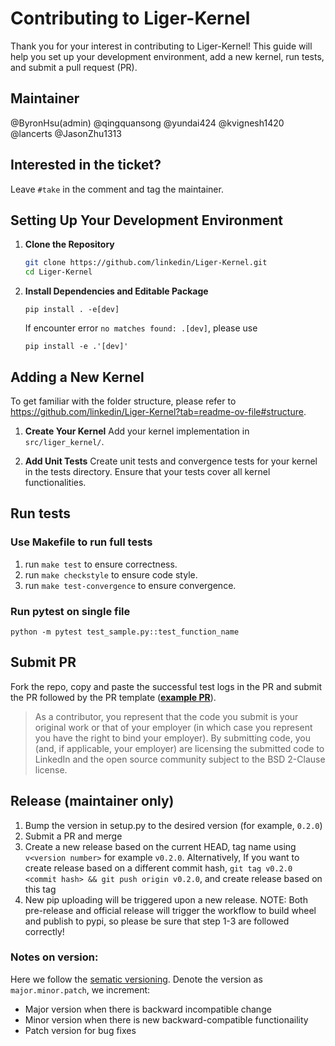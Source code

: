 # Contributing to Liger-Kernel

Thank you for your interest in contributing to Liger-Kernel! This guide will help you set up your development environment, add a new kernel, run tests, and submit a pull request (PR).

## Maintainer

@ByronHsu(admin) @qingquansong @yundai424 @kvignesh1420 @lancerts @JasonZhu1313

## Interested in the ticket?

Leave `#take` in the comment and tag the maintainer. 

## Setting Up Your Development Environment

1. **Clone the Repository**
   ```sh
   git clone https://github.com/linkedin/Liger-Kernel.git
   cd Liger-Kernel
   ```
2. **Install Dependencies and Editable Package**
   ```
   pip install . -e[dev]
   ```
   If encounter error `no matches found: .[dev]`, please use
   ```
   pip install -e .'[dev]'
   ```

## Adding a New Kernel
To get familiar with the folder structure, please refer to https://github.com/linkedin/Liger-Kernel?tab=readme-ov-file#structure.

1. **Create Your Kernel**
Add your kernel implementation in `src/liger_kernel/`.

3. **Add Unit Tests**
Create unit tests and convergence tests for your kernel in the tests directory. Ensure that your tests cover all kernel functionalities.

## Run tests

### Use Makefile to run full tests
1. run `make test` to ensure correctness.
2. run `make checkstyle` to ensure code style.
3. run `make test-convergence` to ensure convergence.

### Run pytest on single file
`python -m pytest test_sample.py::test_function_name`

## Submit PR
Fork the repo, copy and paste the successful test logs in the PR and submit the PR followed by the PR template (**[example PR](https://github.com/linkedin/Liger-Kernel/pull/21)**).

> As a contributor, you represent that the code you submit is your original work or that of your employer (in which case you represent you have the right to bind your employer).  By submitting code, you (and, if applicable, your employer) are licensing the submitted code to LinkedIn and the open source community subject to the BSD 2-Clause license.

## Release (maintainer only)

1. Bump the version in setup.py to the desired version (for example, `0.2.0`)
2. Submit a PR and merge
3. Create a new release based on the current HEAD, tag name using `v<version number>` for example `v0.2.0`. Alternatively, If you want to create release based on a different commit hash, `git tag v0.2.0 <commit hash> && git push origin v0.2.0`, and create release based on this tag
4. New pip uploading will be triggered upon a new release. NOTE: Both pre-release and official release will trigger the workflow to build wheel and publish to pypi, so please be sure that step 1-3 are followed correctly!

### Notes on version:
Here we follow the [sematic versioning](https://semver.org/). Denote the version as `major.minor.patch`, we increment:
- Major version when there is backward incompatible change
- Minor version when there is new backward-compatible functionaility
- Patch version for bug fixes
